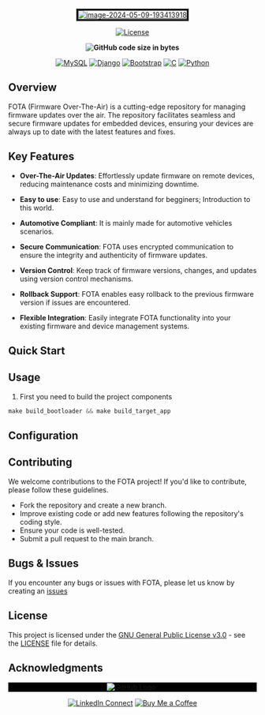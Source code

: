 
<p align="center">
  <a href="https://ibb.co/d0qZWCC"><img src="https://i.ibb.co/BVxkzWW/image-2024-05-09-193413918.png" alt="image-2024-05-09-193413918" border="4"/></a>
</p>
<div align="center">

<!-- # VehiSync Enhance Project -->

</div>

<p align="center">
  <a href="https://img.shields.io/badge/License-GPL%203.0-blue.svg"><img src="https://img.shields.io/badge/License-GPL%203.0-blue.svg" alt="License"></a>
</p>

</p>
<p align="center">
  <b> 
  <img alt="GitHub code size in bytes" src="https://img.shields.io/github/languages/code-size/mohamedashraf-eng/C-FOTA-4-A"> 
  </b>
</p>


<p align="center">
  <a href=""><img src="https://img.shields.io/badge/mysql-%2300f.svg?style=for-the-badge&logo=mysql&logoColor=white" alt="MySQL"></a>
  <a href=""><img src="https://img.shields.io/badge/django-%23092E20.svg?style=for-the-badge&logo=django&logoColor=white" alt="Django"></a>
  <a href=""><img src="https://img.shields.io/badge/bootstrap-%238511FA.svg?style=for-the-badge&logo=bootstrap&logoColor=white" alt="Bootstrap"></a>
  <a href="https://www.gnu.org/home.en.html"><img src="https://img.shields.io/badge/C-00599C?style=for-the-badge&logo=c&logoColor=white" alt="C"></a>
  <a href="https://www.python.org"><img src="https://img.shields.io/badge/Python-FFD43B?style=for-the-badge&logo=python&logoColor=blue" alt="Python"></a>
</p>

## Overview 
FOTA (Firmware Over-The-Air) is a cutting-edge repository for managing firmware updates over the air. The repository facilitates seamless and secure firmware updates for embedded devices, ensuring your devices are always up to date with the latest features and fixes.

<!-- ![FOTA Demo](insert_demo_gif_or_screenshot_here) -->

## Key Features

- **Over-The-Air Updates**: Effortlessly update firmware on remote devices, reducing maintenance costs and minimizing downtime.

- **Easy to use**: Easy to use and understand for begginers; Introduction to this world.

- **Automotive Compliant**: It is mainly made for automotive vehicles scenarios.  

- **Secure Communication**: FOTA uses encrypted communication to ensure the integrity and authenticity of firmware updates.

- **Version Control**: Keep track of firmware versions, changes, and updates using version control mechanisms.

- **Rollback Support**: FOTA enables easy rollback to the previous firmware version if issues are encountered.

- **Flexible Integration**: Easily integrate FOTA functionality into your existing firmware and device management systems.

## Quick Start  

## Usage  

1. First you need to build the project components  
```c
make build_bootloader && make build_target_app
```

## Configuration  


## Contributing  
We welcome contributions to the FOTA project! If you'd like to contribute, please follow these guidelines.

* Fork the repository and create a new branch.
* Improve existing code or add new features following the repository's coding style.
* Ensure your code is well-tested.
* Submit a pull request to the main branch.

## Bugs & Issues

If you encounter any bugs or issues with FOTA, please let us know by creating an [issues](https://github.com/mohamedashraf-eng/C-FOTA-4-A/issues)
## License  
This project is licensed under the [GNU General Public License v3.0](https://www.gnu.org/licenses/gpl-3.0.en.html) - see the [LICENSE](https://github.com/mohamedashraf-eng/C-FOTA-4-A/blob/main/LICENSE) file for details.

## Acknowledgments  

<div align="center" style="background-color: black; padding: 1px; max-width: 10000px;">
  <a href="https://github.com/mohamedashraf-eng" style="text-decoration: none;">
    <img src="https://img.shields.io/badge/GitHub-100000?style=for-the-badge&logo=github&logoColor=white" alt="GitHub Logo" style="vertical-align: middle;">
    <span style="color: white; margin-left: 5px; vertical-align: middle;"></span>
  </a>
  
</div>
<div align="center">

[![LinkedIn Connect](https://img.shields.io/badge/LinkedIn-0077B5?style=for-the-badge&logo=linkedin&logoColor=white)](https://www.linkedin.com/in/mohamed-ashraf-wx/) [![Buy Me a Coffee](https://img.shields.io/badge/sponsor-30363D?style=for-the-badge&logo=GitHub-Sponsors&logoColor=white)](https://www.linkedin.com/in/mohamed-ashraf-wx/)

</div>
